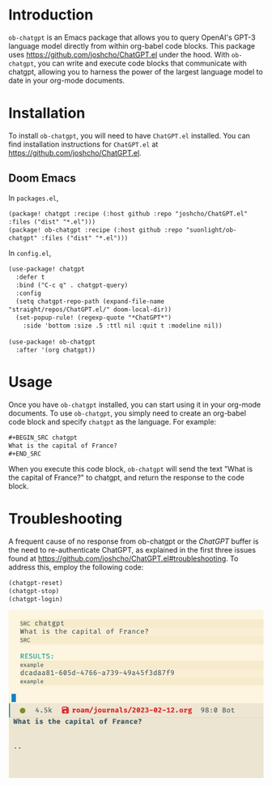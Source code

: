# Introduction

`ob-chatgpt` is an Emacs package that allows you to query OpenAI's GPT-3 language model directly from within org-babel code blocks. This package uses https://github.com/joshcho/ChatGPT.el under the hood. With `ob-chatgpt`, you can write and execute code blocks that communicate with chatgpt, allowing you to harness the power of the largest language model to date in your org-mode documents.

# Installation

To install `ob-chatgpt`, you will need to have `ChatGPT.el` installed. You can find installation instructions for `ChatGPT.el` at https://github.com/joshcho/ChatGPT.el.

## Doom Emacs

In `packages.el`,

``` emacs-lisp
(package! chatgpt :recipe (:host github :repo "joshcho/ChatGPT.el" :files ("dist" "*.el")))
(package! ob-chatgpt :recipe (:host github :repo "suonlight/ob-chatgpt" :files ("dist" "*.el")))
```

In `config.el`,

``` emacs-lisp
(use-package! chatgpt
  :defer t
  :bind ("C-c q" . chatgpt-query)
  :config
  (setq chatgpt-repo-path (expand-file-name "straight/repos/ChatGPT.el/" doom-local-dir))
  (set-popup-rule! (regexp-quote "*ChatGPT*")
    :side 'bottom :size .5 :ttl nil :quit t :modeline nil))

(use-package! ob-chatgpt
  :after '(org chatgpt))
```

# Usage

Once you have `ob-chatgpt` installed, you can start using it in your org-mode documents. To use `ob-chatgpt`, you simply need to create an org-babel code block and specify `chatgpt` as the language. For example:

```
#+BEGIN_SRC chatgpt
What is the capital of France?
#+END_SRC
```

When you execute this code block, `ob-chatgpt` will send the text "What is the capital of France?" to chatgpt, and return the response to the code block.

# Troubleshooting

A frequent cause of no response from ob-chatgpt or the *ChatGPT* buffer is the need to re-authenticate ChatGPT, as explained in the first three issues found at https://github.com/joshcho/ChatGPT.el#troubleshooting. To address this, employ the following code:

``` emacs-lisp
(chatgpt-reset)
(chatgpt-stop)
(chatgpt-login)
```

![Restart Screenshot](./screenshots/restart_chatgpt.png)
